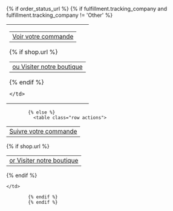 {% if order_status_url %}
            {% if fulfillment.tracking_company and fulfillment.tracking_company != 'Other' %} 
              <table class="row actions">
  <tr>
    <td class="actions__cell">
      <table class="button main-action-cell">
        <tr>
          <td class="button__cell"><a href="{{ order_status_url }}" class="button__text">Voir votre commande</a></td>
        </tr>
      </table>
      {% if shop.url %}
    <table class="link secondary-action-cell">
      <tr>
        <td class="link__cell"><a href="{{ shop.url }}" class="link__text"><span class='or'>ou</span> Visiter notre boutique</a></td>
      </tr>
    </table>
{% endif %}

    </td>
  </tr>
</table>

			{% else %}
              <table class="row actions">
  <tr>
    <td class="actions__cell">
      <table class="button main-action-cell">
        <tr>
          <td class="button__cell"><a href="http://www.coliposte.net/particulier/suivi_particulier.jsp?colispart={{ fulfillment.tracking_numbers }}" class="button__text">Suivre votre commande</a></td>
        </tr>
      </table>
      {% if shop.url %}
    <table class="link secondary-action-cell">
      <tr>
        <td class="link__cell"><a href="{{ shop.url }}" class="link__text"><span class='or'>or</span> Visiter notre boutique</a></td>
      </tr>
    </table>
{% endif %}

    </td>
  </tr>
</table>			

            {% endif %}
            {% endif %}